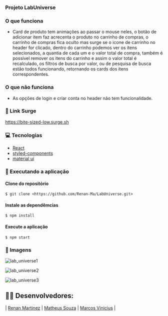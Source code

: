 ### Projeto LabUniverse

### O que funciona
- Card de produto tem animações ao passar o mouse neles, o botão de adicionar item faz acrecenta o produto no carrinho de compras, o carrinho de compras fica oculto mas surge se o icone de carrinho no header for clicado, dentro do carrinho podemos ver os itens selecionados, a quantia de cada um e o valor total de compra, também é possivel remover os itens do carrinho e assim o valor total é recalculado, os filtros de busca por valor, ou de pesquisa de busca estão todos funcionando, retornando os cards dos itens correspondentes.

### O que não funciona
- As opções de login e criar conta no header não tem funcionalidade.

### 🔗 Link Surge 

https://bite-sized-low.surge.sh

### :computer: Tecnologias

- [React](https://pt-br.reactjs.org/)
- [styled-components](https://styled-components.com/)
- [material ui](https://mui.com/)

### :rocket: Executando a aplicação

#### Clone do repositório

```shell
$ git clone <https://github.com/Renan-Ma/LabUniverse.git>
```

#### Instale as dependêmcias

```shell
$ npm install
```

#### Execute a aplicação 

```shell
$ npm start
```

### 📸 Imagens


![lab_universe1](https://user-images.githubusercontent.com/99031516/161470550-5380505d-76de-4f92-afb1-74944d090795.jpg)

![lab_universe2](https://user-images.githubusercontent.com/99031516/161470554-97b23da7-e276-4137-9ea9-c44da3dba314.jpg)

![lab_universe3](https://user-images.githubusercontent.com/99031516/161470558-74c108e4-3ed6-42ed-85f5-8466929058c1.jpg)


## 👨‍💻 Desenvolvedores:

| [Renan Martinez](https://github.com/Renan-Ma) | [Matheus Souza](https://github.com/matheus92as) | [Marcos Vinicius](https://github.com/Marcos-vvc) | 
